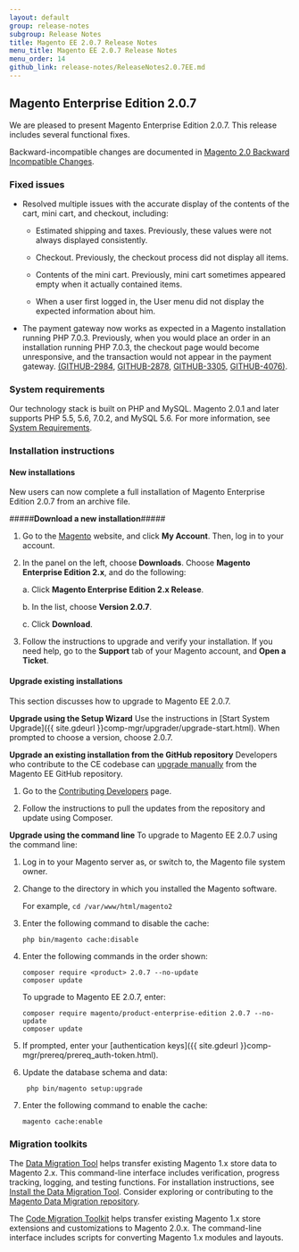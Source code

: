 ```yaml
---
layout: default
group: release-notes
subgroup: Release Notes
title: Magento EE 2.0.7 Release Notes 
menu_title: Magento EE 2.0.7 Release Notes 
menu_order: 14
github_link: release-notes/ReleaseNotes2.0.7EE.md
---
```


<h2>Magento Enterprise Edition 2.0.7</h2>
We are pleased to present Magento Enterprise Edition 2.0.7. This release includes  several functional fixes.


Backward-incompatible changes are documented in <a href="{{ site.gdeurl }}release-notes/changes_2.0.html" target="_blank">Magento 2.0 Backward Incompatible Changes</a>.


<h3>Fixed issues</h3>

* Resolved multiple issues with the accurate display of the contents of the cart, mini cart, and checkout,  including:

	* Estimated shipping and taxes. Previously, these values were not always displayed consistently. 

	* Checkout. Previously, the checkout process did not display all items.

	* Contents of the mini cart. Previously, mini cart sometimes appeared empty when it actually contained items.

	* When a user first logged in, the User menu did not display the expected information about him.



* The payment gateway now works as expected in a Magento installation running PHP 7.0.3. Previously, when you would place an order in an installation running PHP 7.0.3, the checkout page would become unresponsive, and the transaction would not appear in the payment gateway.  <a href="https://github.com/magento/magento2/issues/2984" target="_blank">(GITHUB-2984</a>, <a href="https://github.com/magento/magento2/issues/2878" target="_blank">GITHUB-2878</a>, <a href="https://github.com/magento/magento2/issues/3305" target="_blank">GITHUB-3305</a>, <a href="https://github.com/magento/magento2/issues/4076" target="_blank">GITHUB-4076)</a>.




<h3>System requirements</h3>
Our technology stack is built on PHP and MySQL. Magento 2.0.1 and later supports PHP 5.5, 5.6, 7.0.2, and MySQL 5.6. For more information, see 
<a href="{{ site.gdeurl }}install-gde/system-requirements.html" target="_blank">System Requirements</a>.


<h3>Installation instructions</h3>

<h4>New installations</h4>
New users can now complete a full installation of Magento Enterprise Edition 2.0.7 from an archive file.

#####<b>Download a new installation</b>#####
1. Go to the <a href="https://www.magento.com/" target="_blank">Magento</a> website, and click **My Account**. Then, log in to your account. 
2. In the panel on the left, choose **Downloads**. Choose **Magento Enterprise Edition 2.x**, and do the following:

	a.	Click **Magento Enterprise Edition 2.x Release**.

	b.	In the list, choose **Version 2.0.7**.

	c.	Click **Download**.

3.	Follow the instructions to upgrade and verify your installation. If you need help, go to the **Support** tab of your Magento account, and **Open a Ticket**.


<h4><b>Upgrade existing installations</b></h4>

This section discusses how to upgrade to Magento EE 2.0.7.


**Upgrade using the Setup Wizard**
Use the instructions in [Start System Upgrade]({{ site.gdeurl }}comp-mgr/upgrader/upgrade-start.html). When prompted to choose a version, choose 2.0.7.

**Upgrade an existing installation from the GitHub repository**
Developers who contribute to the CE codebase can <a href="{{ site.gdeurl }}comp-mgr/bk-compman-upgrade-guide.html" target="_blank">upgrade manually</a> from the Magento EE GitHub repository.

1.	Go to the <a href="{{ site.gdeurl }}install-gde/install/cli/dev_update-magento.html" target="_blank">Contributing Developers</a> page.

2.	Follow the instructions to pull the updates from the repository and update using Composer.

**Upgrade using the command line**
To upgrade to Magento EE 2.0.7 using the command line:

1.	Log in to your Magento server as, or switch to, the Magento file system owner.
2.	Change to the directory in which you installed the Magento software.

	For example, `cd /var/www/html/magento2`
2.	Enter the following command to disable the cache:

		php bin/magento cache:disable
2.	Enter the following commands in the order shown:

		composer require <product> 2.0.7 --no-update
		composer update

	

	To upgrade to Magento EE 2.0.7, enter:

		composer require magento/product-enterprise-edition 2.0.7 --no-update
		composer update
	
3.	If prompted, enter your [authentication keys]({{ site.gdeurl }}comp-mgr/prereq/prereq_auth-token.html).
4. Update the database schema and data:

		php bin/magento setup:upgrade
5.	Enter the following command to enable the cache:

		magento cache:enable


<h3>Migration toolkits</h3>
The <a href="{{ site.gdeurl }}migration/migration-migrate.html" target="_blank">Data Migration Tool</a> helps transfer existing Magento 1.x store data to Magento 2.x. This command-line interface includes verification, progress tracking, logging, and testing functions. For installation instructions, see  <a href="{{ site.gdeurl }}migration/migration-tool-install.html" target="_blank">Install the Data Migration Tool</a>. Consider exploring or contributing to the <a href="https://github.com/magento/data-migration-tool" target="_blank"> Magento Data Migration repository</a>.

The <a href="https://github.com/magento/code-migration" target="_blank">Code Migration Toolkit</a> helps transfer existing Magento 1.x store extensions and customizations to Magento 2.0.x. The command-line interface includes scripts for converting Magento 1.x modules and layouts.








